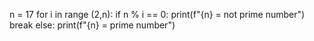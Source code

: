 n = 17
for i in range (2,n):
  if n % i == 0:
    print(f"{n} = not prime number")
    break
  else:
    print(f"{n} = prime number")

